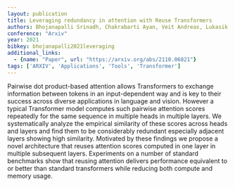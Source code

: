 ```yaml
---
layout: publication
title: Leveraging redundancy in attention with Reuse Transformers
authors: Bhojanapalli Srinadh, Chakrabarti Ayan, Veit Andreas, Lukasik Michal, Jain Himanshu, Liu Frederick, Chang Yin-wen, Kumar Sanjiv
conference: "Arxiv"
year: 2021
bibkey: bhojanapalli2021leveraging
additional_links:
  - {name: "Paper", url: "https://arxiv.org/abs/2110.06821"}
tags: ['ARXIV', 'Applications', 'Tools', 'Transformer']
---
```

Pairwise dot product-based attention allows Transformers to exchange information between tokens in an input-dependent way and is key to their success across diverse applications in language and vision. However a typical Transformer model computes such pairwise attention scores repeatedly for the same sequence in multiple heads in multiple layers. We systematically analyze the empirical similarity of these scores across heads and layers and find them to be considerably redundant especially adjacent layers showing high similarity. Motivated by these findings we propose a novel architecture that reuses attention scores computed in one layer in multiple subsequent layers. Experiments on a number of standard benchmarks show that reusing attention delivers performance equivalent to or better than standard transformers while reducing both compute and memory usage.
